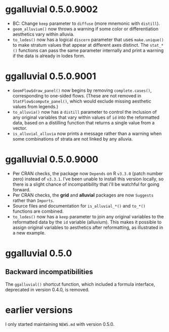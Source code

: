 # ggalluvial 0.5.0.9002

- BC: Change `keep` parameter to `diffuse` (more mnemonic with `distill`).
- `geom_alluvium()` now throws a warning if some color or differentiation aesthetics vary within alluvia.
- `to_lodes()` now has a logical `discern` parameter that uses `make.unique()` to make stratum values that appear at different axes distinct. The `stat_*()` functions can pass the same parameter internally and print a warning if the data is already in lodes form.

# ggalluvial 0.5.0.9001

- `GeomFlow$draw_panel()` now begins by removing `complete.cases()`, corresponding to one-sided flows. (These are not removed in `StatFlow$compute_panel()`, which would exclude missing aesthetic values from legends.)
- `to_alluvia()` now has a `distill` parameter to control the inclusion of any original variables that vary within values of `id` into the reformatted data, based on a distilling function that returns a single value from a vector.
- `is_alluvial_alluvia` now prints a message rather than a warning when some combinations of strata are not linked by any alluvia.

# ggalluvial 0.5.0.9000

- Per CRAN checks, the package now `Depends` on R `v3.3.0` (patch number zero) instead of `v3.3.1`. I've been unable to install this version locally, so there is a slight chance of incompatibility that i'll be watchful for going forward.
- Per CRAN checks, the **grid** and **alluvial** packages are now `Suggests` rather than `Imports`.
- Source files and documentation for `is_alluvial_*()` and `to_*()` functions are combined.
- `to_lodes()` now has a `keep` parameter to join any original variables to the reformatted data by the `id` variable (alluvium). This makes it possible to assign original variables to aesthetics after reformatting, as illustrated in a new example.

# ggalluvial 0.5.0

## Backward incompatibilities

The `ggalluvial()` shortcut function, which included a formula interface, deprecated in version 0.4.0, is removed.

# earlier versions

I only started maintaining `NEWS.md` with version 0.5.0.

